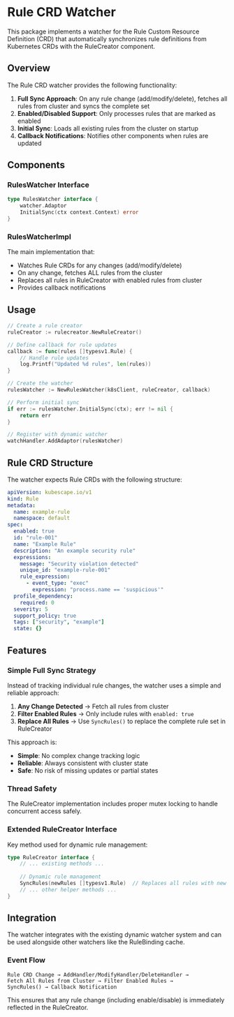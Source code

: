 # Rule CRD Watcher

This package implements a watcher for the Rule Custom Resource Definition (CRD) that automatically synchronizes rule definitions from Kubernetes CRDs with the RuleCreator component.

## Overview

The Rule CRD watcher provides the following functionality:

1. **Full Sync Approach**: On any rule change (add/modify/delete), fetches all rules from cluster and syncs the complete set
2. **Enabled/Disabled Support**: Only processes rules that are marked as enabled
3. **Initial Sync**: Loads all existing rules from the cluster on startup
4. **Callback Notifications**: Notifies other components when rules are updated

## Components

### RulesWatcher Interface

```go
type RulesWatcher interface {
    watcher.Adaptor
    InitialSync(ctx context.Context) error
}
```

### RulesWatcherImpl

The main implementation that:
- Watches Rule CRDs for any changes (add/modify/delete)
- On any change, fetches ALL rules from the cluster
- Replaces all rules in RuleCreator with enabled rules from cluster
- Provides callback notifications

## Usage

```go
// Create a rule creator
ruleCreator := rulecreator.NewRuleCreator()

// Define callback for rule updates
callback := func(rules []typesv1.Rule) {
    // Handle rule updates
    log.Printf("Updated %d rules", len(rules))
}

// Create the watcher
rulesWatcher := NewRulesWatcher(k8sClient, ruleCreator, callback)

// Perform initial sync
if err := rulesWatcher.InitialSync(ctx); err != nil {
    return err
}

// Register with dynamic watcher
watchHandler.AddAdaptor(rulesWatcher)
```

## Rule CRD Structure

The watcher expects Rule CRDs with the following structure:

```yaml
apiVersion: kubescape.io/v1
kind: Rule
metadata:
  name: example-rule
  namespace: default
spec:
  enabled: true
  id: "rule-001" 
  name: "Example Rule"
  description: "An example security rule"
  expressions:
    message: "Security violation detected"
    unique_id: "example-rule-001"
    rule_expression:
      - event_type: "exec"
        expression: "process.name == 'suspicious'"
  profile_dependency:
    required: 0
  severity: 5
  support_policy: true
  tags: ["security", "example"]
  state: {}
```

## Features

### Simple Full Sync Strategy

Instead of tracking individual rule changes, the watcher uses a simple and reliable approach:

1. **Any Change Detected** → Fetch all rules from cluster
2. **Filter Enabled Rules** → Only include rules with `enabled: true`
3. **Replace All Rules** → Use `SyncRules()` to replace the complete rule set in RuleCreator

This approach is:
- **Simple**: No complex change tracking logic
- **Reliable**: Always consistent with cluster state
- **Safe**: No risk of missing updates or partial states

### Thread Safety

The RuleCreator implementation includes proper mutex locking to handle concurrent access safely.

### Extended RuleCreator Interface

Key method used for dynamic rule management:

```go
type RuleCreator interface {
    // ... existing methods ...
    
    // Dynamic rule management
    SyncRules(newRules []typesv1.Rule)  // Replaces all rules with new set
    // ... other helper methods ...
}
```

## Integration

The watcher integrates with the existing dynamic watcher system and can be used alongside other watchers like the RuleBinding cache.

### Event Flow

```
Rule CRD Change → AddHandler/ModifyHandler/DeleteHandler → 
Fetch All Rules from Cluster → Filter Enabled Rules → 
SyncRules() → Callback Notification
```

This ensures that any rule change (including enable/disable) is immediately reflected in the RuleCreator. 